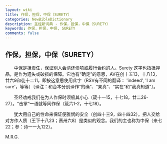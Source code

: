 ```yaml
---
layout: wiki
title: 作保，担保，中保（SURETY）
categories: NewBibleDictionary
description: 圣经新词典 - 作保，担保，中保（SURETY）
keywords: 作保，担保，中保, SURETY
comments: false
---
```


## 作保，担保，中保（SURETY）

　　中保是担责任，保证别人会清还债项或履行合约的人。Surety 这字也指抵押品，是作为遗失或破损的保障。它也有“确定”的意思，AV在创十五13，十八13，廿六9和徒十二11，即按这意思使用此字（RSV有不同的翻译： 'indeed', 'I am sure'，等等）〔译注：和合本分别译作“的确”、“果真”、“实在”和“我真知道”〕。

　　圣经劝戒我们在为人作保时须极其小心（箴十一15，十七18，廿二26-27）。“击掌”一语就等同作保（箴六1-2，十七18）。

　　犹大用自己的性命来保证便雅悯的安全（创四十三9，四十四32）。把人交给对方作人质（王下十八23；赛卅六8）是类似的观念。我们的主也称为中保（来七22；参：诗一一九122）。

M.R.G.








